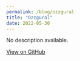 ```yaml
---
permalink: /blog/ozzgural
title: "Ozzgural"
date: 2022-05-30
---
```


No description available.

[View on GitHub](https://github.com/ozgurural/ozzgural)

